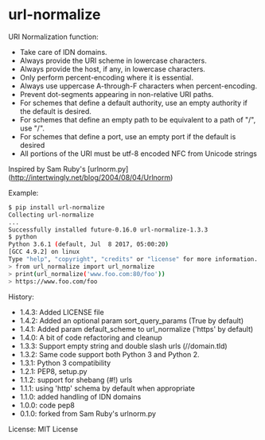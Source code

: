 url-normalize
=============

URI Normalization function:

* Take care of IDN domains.
* Always provide the URI scheme in lowercase characters.
* Always provide the host, if any, in lowercase characters.
* Only perform percent-encoding where it is essential.
* Always use uppercase A-through-F characters when percent-encoding.
* Prevent dot-segments appearing in non-relative URI paths.
* For schemes that define a default authority, use an empty authority if the
  default is desired.
* For schemes that define an empty path to be equivalent to a path of "/",
  use "/".
* For schemes that define a port, use an empty port if the default is desired
* All portions of the URI must be utf-8 encoded NFC from Unicode strings

Inspired by Sam Ruby's [urlnorm.py]
(<http://intertwingly.net/blog/2004/08/04/Urlnorm>)

Example:

```sh
$ pip install url-normalize
Collecting url-normalize
...
Successfully installed future-0.16.0 url-normalize-1.3.3
$ python
Python 3.6.1 (default, Jul  8 2017, 05:00:20)
[GCC 4.9.2] on linux
Type "help", "copyright", "credits" or "license" for more information.
> from url_normalize import url_normalize
> print(url_normalize('www.foo.com:80/foo'))
> https://www.foo.com/foo
```

History:

* 1.4.3: Added LICENSE file
* 1.4.2: Added an optional param sort_query_params (True by default)
* 1.4.1: Added param default_scheme to url_normalize ('https' by default)
* 1.4.0: A bit of code refactoring and cleanup
* 1.3.3: Support empty string and double slash urls (//domain.tld)
* 1.3.2: Same code support both Python 3 and Python 2.
* 1.3.1: Python 3 compatibility
* 1.2.1: PEP8, setup.py
* 1.1.2: support for shebang (#!) urls
* 1.1.1: using 'http' schema by default when appropriate
* 1.1.0: added handling of IDN domains
* 1.0.0: code pep8
* 0.1.0: forked from Sam Ruby's urlnorm.py

License: MIT License
